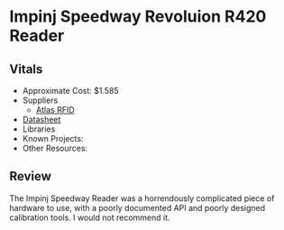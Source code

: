 # Impinj Speedway Revoluion R420 Reader

## Vitals
* Approximate Cost: $1.585
* Suppliers
    * [Atlas RFID](http://www.atlasrfidstore.com/Impinj_Speedway_Revolution_R420_UHF_RFID_Reader_p/ipj-rev-r420.htm)
* [Datasheet](http://www.impinj.com/products/speedway/speedway-revolution-rfid-readers/)
* Libraries
* Known Projects:
* Other Resources:

## Review

The Impinj Speedway Reader was a horrendously complicated piece of hardware to use, with a poorly documented API and poorly designed calibration tools.  I would not recommend it.
